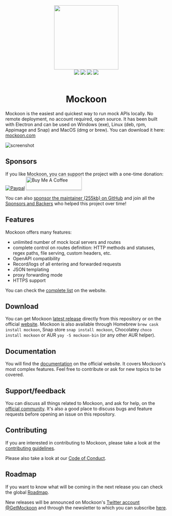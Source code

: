 <div align="center">
  <a href="https://mockoon.com" alt="mockoon logo">
    <img width="200" height="200" src="https://mockoon.com/images/logo-square.png">
  </a>
  <br>
  <a href="https://mockoon.com/#download"><img src="https://img.shields.io/badge/Download%20app-Go-green.svg?style=flat-square&colorB=1997c6"/></a>
  <a href="https://mockoon.com/"><img src="https://img.shields.io/badge/Website-Go-green.svg?style=flat-square&colorB=1997c6"/></a>
  <a href="http://eepurl.com/dskB2X"><img src="https://img.shields.io/badge/Newsletter-Subscribe-green.svg?style=flat-square"/></a>
  <a href="https://twitter.com/GetMockoon"><img src="https://img.shields.io/badge/Twitter_@GetMockoon-follow-blue.svg?style=flat-square&colorB=1da1f2"/></a>
  <br>
  <br>
  <h1>Mockoon</h1>
</div>

Mockoon is the easiest and quickest way to run mock APIs locally. No remote deployment, no account required, open source.
It has been built with Electron and can be used on Windows (exe), Linux (deb, rpm, Appimage and Snap) and MacOS (dmg or brew). You can download it here: [mockoon.com](https://mockoon.com)

![screenshot](https://mockoon.com/images/screenshot-repo.png)

## Sponsors

If you like Mockoon, you can support the project with a one-time donation:
[![Paypal](https://www.paypalobjects.com/webstatic/mktg/Logo/pp-logo-100px.png)](https://paypal.me/255kb) <a href="https://www.buymeacoffee.com/255kb" target="_blank"><img src="https://www.buymeacoffee.com/assets/img/custom_images/white_img.png" alt="Buy Me A Coffee" style="height: 41px !important;width: 174px !important;box-shadow: 0px 3px 2px 0px rgba(190, 190, 190, 0.5) !important;-webkit-box-shadow: 0px 3px 2px 0px rgba(190, 190, 190, 0.5) !important;" ></a>

You can also  [sponsor the maintainer (255kb) on GitHub](https://github.com/sponsors/255kb) and join all the [Sponsors and Backers](https://github.com/mockoon/mockoon/blob/master/backers.md) who helped this project over time!

## Features

Mockoon offers many features:
- unlimited number of mock local servers and routes
- complete control on routes definition: HTTP methods and statuses, regex paths, file serving, custom headers, etc.
- OpenAPI compatibility
- Record/logs of all entering and forwarded requests
- JSON templating
- proxy forwarding mode
- HTTPS support

You can check the [complete list](https://mockoon.com/features) on the website.

## Download

You can get Mockoon [latest release](https://github.com/mockoon/mockoon/releases/latest) directly from this repository or on the official [website](https://mockoon.com/#download). Mockoon is also available through Homebrew `brew cask install mockoon`, Snap store `snap install mockoon`, Chocolatey `choco install mockoon` or AUR `yay -S mockoon-bin` (or any other AUR helper).

## Documentation

You will find the [documentation](https://mockoon.com/docs/latest) on the official website. It covers Mockoon's most complex features. Feel free to contribute or ask for new topics to be covered.

## Support/feedback

You can discuss all things related to Mockoon, and ask for help, on the [official community](https://github.com/mockoon/mockoon/discussions). It's also a good place to discuss bugs and feature requests before opening an issue on this repository.

## Contributing

If you are interested in contributing to Mockoon, please take a look at the [contributing guidelines](https://github.com/mockoon/mockoon/blob/master/CONTRIBUTING.md).

Please also take a look at our [Code of Conduct](https://github.com/mockoon/mockoon/blob/master/CODE_OF_CONDUCT.md).

## Roadmap

If you want to know what will be coming in the next release you can check the global [Roadmap](https://github.com/orgs/mockoon/projects/2).

New releases will be announced on Mockoon's [Twitter account @GetMockoon](https://twitter.com/GetMockoon) and through the newsletter to which you can subscribe [here](http://eepurl.com/dskB2X).
